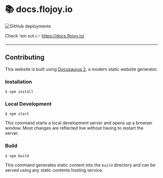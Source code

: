 # 📚 docs.flojoy.io

![GitHub deployments](https://img.shields.io/github/deployments/flojoy-io/docs/production?style=for-the-badge&logo=vercel&label=Vercel)

Check 'em out 👉 https://docs.flojoy.io/

---

## Contributing

This website is built using [Docusaurus 2](https://docusaurus.io/), a modern static website generator.

### Installation

```
$ npm install
```

### Local Development

```
$ npm start
```

This command starts a local development server and opens up a browser window. Most changes are reflected live without having to restart the server.

### Build

```
$ npm build
```

This command generates static content into the `build` directory and can be served using any static contents hosting service.
